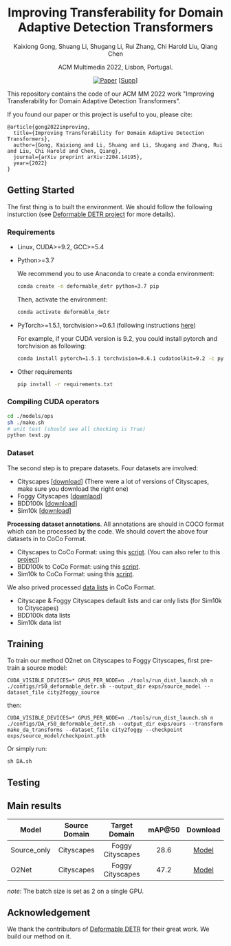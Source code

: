 <div align="center">

# Improving Transferability for Domain Adaptive Detection Transformers
  
  Kaixiong Gong, Shuang Li, Shugang Li, Rui Zhang, Chi Harold Liu, Qiang Chen
  
  ACM Multimedia 2022, Lisbon, Portugal.
  
  [![Paper](https://img.shields.io/badge/paper-arxiv.2208.01195-B31B1B.svg)](https://arxiv.org/abs/2204.14195) [[Supp](https://github.com/BIT-DA/O2net/blob/main/O2Net_supp.pdf)]
  
</div>

This repository contains the code of our ACM MM 2022 work "Improving Transferability for Domain Adaptive Detection Transformers".

If you found our paper or this project is useful to you, please cite:

```
@article{gong2022improving,
  title={Improving Transferability for Domain Adaptive Detection Transformers},
  author={Gong, Kaixiong and Li, Shuang and Li, Shugang and Zhang, Rui and Liu, Chi Harold and Chen, Qiang},
  journal={arXiv preprint arXiv:2204.14195},
  year={2022}
}
```

## Getting Started

The first thing is to built the environment. We should follow the following insturction (see [Deformable DETR project](https://github.com/fundamentalvision/Deformable-DETR#installation) for more details). 

### Requirements

* Linux, CUDA>=9.2, GCC>=5.4
  
* Python>=3.7

    We recommend you to use Anaconda to create a conda environment:
    ```bash
    conda create -n deformable_detr python=3.7 pip
    ```
    Then, activate the environment:
    ```bash
    conda activate deformable_detr
    ```
  
* PyTorch>=1.5.1, torchvision>=0.6.1 (following instructions [here](https://pytorch.org/))

    For example, if your CUDA version is 9.2, you could install pytorch and torchvision as following:
    ```bash
    conda install pytorch=1.5.1 torchvision=0.6.1 cudatoolkit=9.2 -c pytorch
    ```
  
* Other requirements
    ```bash
    pip install -r requirements.txt
    ```

### Compiling CUDA operators
```bash
cd ./models/ops
sh ./make.sh
# unit test (should see all checking is True)
python test.py
```

### Dataset

The second step is to prepare datasets. Four datasets are involved:

- Cityscapes [[download](https://www.cityscapes-dataset.com/downloads/)] (There were a lot of versions of Cityscapes, make sure you download the right one)
- Foggy Cityscapes [[downlaod](https://www.cityscapes-dataset.com/downloads/)]
- BDD100k [[download](https://doc.bdd100k.com/download.html#k-images)]
- Sim10k [[download](https://fcav.engin.umich.edu/projects/driving-in-the-matrix)]

**Processing dataset annotations**. All annotations are should in COCO format which can be processed by the code. We should covert the above four datasets in to CoCo Format.

- Cityscapes to CoCo Format: using this [script](https://github.com/BIT-DA/O2net/blob/main/dataset_util/city2coco.py). (You can also refer to this [project](https://github.com/facebookresearch/maskrcnn-benchmark/tree/main/maskrcnn_benchmark/data#creating-symlinks-for-cityscapes))
- BDD100k to CoCo Format: using this [script](https://github.com/BIT-DA/O2net/blob/main/dataset_util/bdd2coco.py).
- Sim10k to CoCo Format: using this [script](https://github.com/BIT-DA/O2net/blob/main/dataset_util/sim2coco.py).

We also prived processed [data lists](https://drive.google.com/drive/folders/1aqneAxjGH0hfx9cBpBll0vDycfnHaR1w?usp=sharing) in CoCo Format.
- Cityscape \& Foggy Cityscapes default lists and car only lists (for Sim10k to Cityscapes)
- BDD100k data lists
- Sim10k data list

## Training

To train our method O2net on Cityscapes to Foggy Cityscapes, first pre-train a source model:

```
CUDA_VISIBLE_DEVICES=* GPUS_PER_NODE=n ./tools/run_dist_launch.sh n ./configs/r50_deformable_detr.sh --output_dir exps/source_model --dataset_file city2foggy_source
```

then:

```
CUDA_VISIBLE_DEVICES=* GPUS_PER_NODE=n ./tools/run_dist_launch.sh n ./configs/DA_r50_deformable_detr.sh --output_dir exps/ours --transform make_da_transforms --dataset_file city2foggy --checkpoint exps/source_model/checkpoint.pth
```

Or simply run:

```
sh DA.sh
```

## Testing

## Main results

|   Model   | Source Domain| Target Domain | mAP@50 |  Download    |
| --------- |:--------:|:-----------:|:-------------:|:-------------:|
| Source_only| Cityscapes  | Foggy Cityscapes |  28.6   | [Model](https://drive.google.com/file/d/1OD1y3j97fJgITvkqozJpDRyEtxuBKvU4/view?usp=sharing) |
| O2Net | Cityscapes  | Foggy Cityscapes | 47.2 | [Model](https://drive.google.com/file/d/1hv_w_hJF_rVgm77IO2Ct2JVi1Z4UfryD/view?usp=sharing) |

_note_: The batch size is set as 2 on a single GPU.

## Acknowledgement

We thank the contributors of [Deformable DETR](https://github.com/fundamentalvision/Deformable-DETR#installation) for their great work. We build our method on it.



